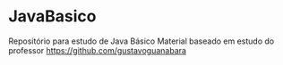 # JavaBasico
 Repositório para estudo de Java Básico
Material baseado em estudo do professor https://github.com/gustavoguanabara

